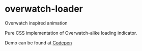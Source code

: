 # overwatch-loader
Overwatch inspired animation

Pure CSS implementation of Overwatch-alike loading indicator.

Demo can be found at [Codepen](https://codepen.io/govcharenko/pen/jLgGdQ)